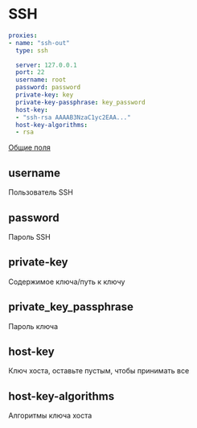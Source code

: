 # SSH

```{.yaml linenums="1"}
proxies:
- name: "ssh-out"
  type: ssh

  server: 127.0.0.1
  port: 22
  username: root
  password: password
  private-key: key
  private-key-passphrase: key_password
  host-key:
  - "ssh-rsa AAAAB3NzaC1yc2EAA..."
  host-key-algorithms:
  - rsa
```

[Общие поля](./index.md)

## username

Пользователь SSH

## password

Пароль SSH

## private-key

Содержимое ключа/путь к ключу

## private_key_passphrase

Пароль ключа

## host-key

Ключ хоста, оставьте пустым, чтобы принимать все

## host-key-algorithms

Алгоритмы ключа хоста 